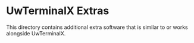 UwTerminalX Extras
==================

This directory contains additional extra software that is similar to or works alongside UwTerminalX.